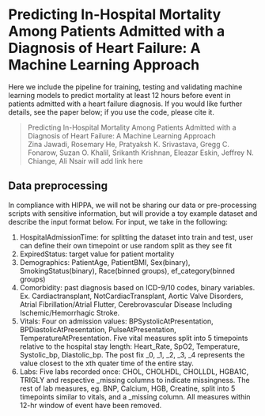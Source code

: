 # Predicting In-Hospital Mortality Among Patients Admitted with a Diagnosis of Heart Failure: A Machine Learning Approach

Here we include the pipeline for training, testing and validating machine learning models to predict mortality at least 12 hours before event in patients admitted with a heart failure diagnosis. If you would like further details, see the paper below; if you use the code, please cite it.

> Predicting In-Hospital Mortality Among Patients Admitted with a Diagnosis of Heart Failure: A Machine Learning Approach  
> Zina Jawadi, Rosemary He, Pratyaksh K. Srivastava, Gregg C. Fonarow, Suzan O. Khalil, Srikanth Krishnan, Eleazar Eskin, Jeffrey N. Chiange, Ali Nsair 
> will add link here

## Data preprocessing
In compliance with HIPPA, we will not be sharing our data or pre-processing scripts with sensitive information, but will provide a toy example dataset and describe the input format below. For input, we take in the following:
  1. HospitalAdmissionTime: for splitting the dataset into train and test, user can define their own timepoint or use random split as they see fit
  2. ExpiredStatus: target value for patient mortality
  3. Demographics: PatientAge, PatientBMI, Sex(binary), SmokingStatus(binary), Race(binned groups), ef_category(binned groups)
  4. Comorbidity: past diagnosis based on ICD-9/10 codes, binary variables. Ex. Cardiactransplant, NotCardiacTransplant, Aortic Valve Disorders, Atrial Fibrillation/Atrial Flutter, Cerebrovascular Disease Including Ischemic/Hemorrhagic Stroke.
  5. Vitals: Four on admission values: BPSystolicAtPresentation, BPDiastolicAtPresentation, PulseAtPresentation, TemperatureAtPresentation. Five vital measures split into 5 timepoints relative to the hospital stay length: Heart_Rate, SpO2, Temperature, Systolic_bp, Diastolic_bp. The post fix _0, _1, _2, _3, _4 represents the value closest to the xth quater time of the entire stay.
  7. Labs: Five labs recorded once: CHOL, CHOLHDL, CHOLLDL, HGBA1C, TRIGLY and respective _missing columns to indicate missingness. The rest of lab measures, eg. BNP, Calcium, HGB, Creatine, split into 5 timepoints similar to vitals, and a _missing column.
All measures within 12-hr window of event have been removed.


